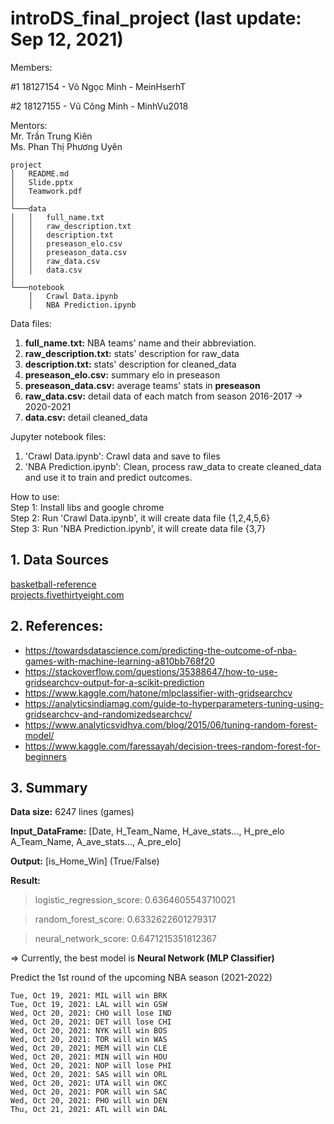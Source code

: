 # introDS_final_project (last update: Sep 12, 2021)

Members:

#1 18127154 - Võ Ngọc Minh - MeinHserhT

#2 18127155 - Vũ Công Minh - MinhVu2018

Mentors: <br>
Mr. Trần Trung Kiên <br>
Ms. Phan Thị Phương Uyên <br>

```
project
│   README.md
│   Slide.pptx 
│   Teamwork.pdf
│ 
└───data
│   │   full_name.txt
│   │   raw_description.txt
│   │   description.txt
│   │   preseason_elo.csv
│   │   preseason_data.csv
│   │   raw_data.csv
│   │   data.csv
│   
└───notebook
    │   Crawl Data.ipynb
    │   NBA Prediction.ipynb
```

Data files:
1. <b>full_name.txt:</b> NBA teams' name and their abbreviation.
2. <b>raw_description.txt:</b> stats' description for raw_data
3. <b>description.txt:</b> stats' description for cleaned_data
4. <b>preseason_elo.csv:</b> summary elo in preseason
5. <b>preseason_data.csv:</b> average teams' stats in <b>preseason</b>
6. <b>raw_data.csv:</b> detail data of each match from season 2016-2017 -> 2020-2021 
7. <b>data.csv:</b> detail cleaned_data

Jupyter notebook files:
1. 'Crawl Data.ipynb': Crawl data and save to files
2. 'NBA Prediction.ipynb': Clean, process raw_data to create cleaned_data and use it to train and predict outcomes.

How to use: <br>
Step 1: Install libs and google chrome <br>
Step 2: Run 'Crawl Data.ipynb', it will create data file {1,2,4,5,6} <br>
Step 3: Run 'NBA Prediction.ipynb', it will create data file {3,7} <br>

## 1. Data Sources
[basketball-reference](https://www.basketball-reference.com/) <br>
[projects.fivethirtyeight.com](https://projects.fivethirtyeight.com/2016-nba-picks/)

## 2. References:
- https://towardsdatascience.com/predicting-the-outcome-of-nba-games-with-machine-learning-a810bb768f20
- https://stackoverflow.com/questions/35388647/how-to-use-gridsearchcv-output-for-a-scikit-prediction
- https://www.kaggle.com/hatone/mlpclassifier-with-gridsearchcv
- https://analyticsindiamag.com/guide-to-hyperparameters-tuning-using-gridsearchcv-and-randomizedsearchcv/
- https://www.analyticsvidhya.com/blog/2015/06/tuning-random-forest-model/
- https://www.kaggle.com/faressayah/decision-trees-random-forest-for-beginners

## 3. Summary
<b>Data size:</b> 6247 lines (games) 

<b>Input_DataFrame:</b> [Date, H_Team_Name, H_ave_stats..., H_pre_elo A_Team_Name, A_ave_stats..., A_pre_elo]

<b>Output:</b> [is_Home_Win] (True/False) 

<b>Result:</b>
> logistic_regression_score: 0.6364605543710021

> random_forest_score: 0.6332622601279317

> neural_network_score: 0.6471215351812367 

=> Currently, the best model is <b>Neural Network (MLP Classifier)</b>

Predict the 1st round of the upcoming NBA season (2021-2022)
```
Tue, Oct 19, 2021: MIL will win BRK
Tue, Oct 19, 2021: LAL will win GSW
Wed, Oct 20, 2021: CHO will lose IND
Wed, Oct 20, 2021: DET will lose CHI
Wed, Oct 20, 2021: NYK will win BOS
Wed, Oct 20, 2021: TOR will win WAS
Wed, Oct 20, 2021: MEM will win CLE
Wed, Oct 20, 2021: MIN will win HOU
Wed, Oct 20, 2021: NOP will lose PHI
Wed, Oct 20, 2021: SAS will win ORL
Wed, Oct 20, 2021: UTA will win OKC
Wed, Oct 20, 2021: POR will win SAC
Wed, Oct 20, 2021: PHO will win DEN
Thu, Oct 21, 2021: ATL will win DAL
```